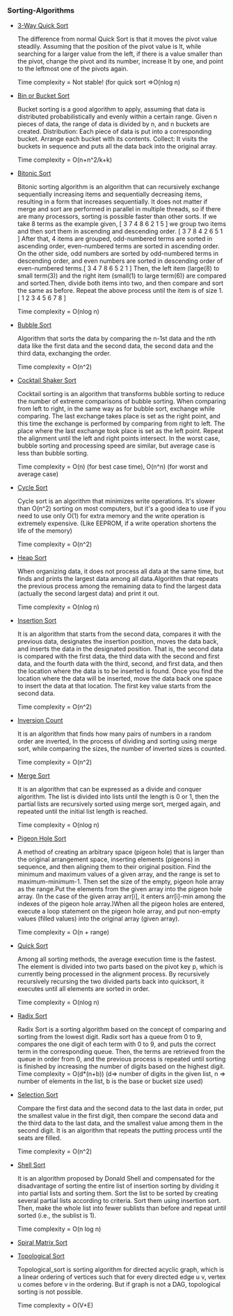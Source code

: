 ### Sorting-Algorithms
- [3-Way Quick Sort](3-Way%20Quick%20Sort/3_Way_Quick_Sort.cpp)

    The difference from normal Quick Sort is that it moves the pivot value steadily. Assuming that the position of the pivot value is lt, while searching for a larger value from the left, if there is a value smaller than the pivot, change the pivot and its number, increase lt by one, and point to the leftmost one of the pivots again. 
    
    Time complexity = Not stable! (for quick sort =>O(nlog n)

- [Bin or Bucket Sort](bin%20or%bucket/bin.cpp)

    Bucket sorting is a good algorithm to apply, assuming that data is distributed probabilistically and evenly within a certain range. Given n pieces of data, the range of data is divided by n, and n buckets are created. Distribution: Each piece of data is put into a corresponding bucket. Arrange each bucket with its contents. Collect: It visits the buckets in sequence and puts all the data back into the original array. 
    
    Time complexity = O(n+n^2/k+k)

- [Bitonic Sort](Bitonic%20Sort/Bitonic_Sort.cpp)

    Bitonic sorting algorithm is an algorithm that can recursively exchange sequentially increasing items and sequentially decreasing items, resulting in a form that increases sequentially. It does not matter if merge and sort are performed in parallel in multiple threads, so if there are many processors, sorting is possible faster than other sorts. If we take 8 terms as the example given, [ 3 7 4 8 6 2 1 5 ] we group two items and then sort them in ascending and descending order. [ 3 7 8 4 2 6 5 1 ] After that, 4 items are grouped, odd-numbered terms are sorted in ascending order, even-numbered terms are sorted in ascending order. On the other side, odd numbers are sorted by odd-numbered terms in descending order, and even numbers are sorted in descending order of even-numbered terms.[ 3 4 7 8 6 5 2 1 ] Then, the left item (large(8) to small term(3)) and the right item (small(1) to large term(6)) are compared and sorted.Then, divide both items into two, and then compare and sort the same as before. Repeat the above process until the item is of size 1. [ 1 2 3 4 5 6 7 8 ] 
    
    Time complexity = O(nlog n)

- [Bubble Sort](BubbleSort/Bubble_Sort.cpp)

    Algorithm that sorts the data by comparing the n-1st data and the nth data like the first data and the second data, the second data and the third data, exchanging the order. 
    
    Time complexity = O(n^2)

- [Cocktail Shaker Sort](Cocktail%20Shaker%20Sort/Cocktail_Shaker_Sort.cpp)

    Cocktail sorting is an algorithm that transforms bubble sorting to reduce the number of extreme comparisons of bubble sorting. When comparing from left to right, in the same way as for bubble sort, exchange while comparing. The last exchange takes place is set as the right point, and this time the exchange is performed by comparing from right to left. The place where the last exchange took place is set as the left point. Repeat the alignment until the left and right points intersect. In the worst case, bubble sorting and processing speed are similar, but average case is less than bubble sorting. 
    
    Time complexity = O(n) (for best case time), O(n^n) (for worst and average case)

- [Cycle Sort](CycleSort/Cycle_Sort.cpp)

    Cycle sort is an algorithm that minimizes write operations. It's slower than O(n^2) sorting on most computers, but it's a good idea to use if you need to use only O(1) for extra memory and the write operation is extremely expensive. (Like EEPROM, if a write operation shortens the life of the memory) 
    
    Time complexity = O(n^2)

- [Heap Sort](Heapsort/Heapsort.cpp)

    When organizing data, it does not process all data at the same time, but finds and prints the largest data among all data.Algorithm that repeats the previous process among the remaining data to find the largest data (actually the second largest data) and print it out. 
    
    Time complexity = O(nlog n)

- [Insertion Sort](InsertionSort/InsertionSort.cpp)

    It is an algorithm that starts from the second data, compares it with the previous data, designates the insertion position, moves the data back, and inserts the data in the designated position. That is, the second data is compared with the first data, the third data with the second and first data, and the fourth data with the third, second, and first data, and then the location where the data is to be inserted is found. Once you find the location where the data will be inserted, move the data back one space to insert the data at that location. The first key value starts from the second data. 
    
    Time complexity = O(n^2)    

- [Inversion Count](InversionCount/InversionsCount.cpp)

    It is an algorithm that finds how many pairs of numbers in a random order are inverted, In the process of dividing and sorting using merge sort, while comparing the sizes, the number of inverted sizes is counted. 
    
    Time complexity = O(n^2) 

- [Merge Sort](MergeSort/Merge_Sort.cpp)

    It is an algorithm that can be expressed as a divide and conquer algorithm. The list is divided into lists until the length is 0 or 1, then the partial lists are recursively sorted using merge sort, merged again, and repeated until the initial list length is reached. 
    
    Time complexity = O(nlog n)

- [Pigeon Hole Sort](Pigeonhole%20Sort/Pigeonhole_Sort.cpp)

    A method of creating an arbitrary space (pigeon hole) that is larger than the original arrangement space, inserting elements (pigeons) in sequence, and then aligning them to their original position. Find the minimum and maximum values ​​of a given array, and the range is set to maximum-minimum-1. Then set the size of the empty, pigeon hole array as the range.Put the elements from the given array into the pigeon hole array. (In the case of the given array arr[i], it enters arr[i]-min among the indexes of the pigeon hole array.)When all the pigeon holes are entered, execute a loop statement on the pigeon hole array, and put non-empty values ​​(filled values) into the original array (given array). 
    
    Time complexity = O(n + range)

- [Quick Sort](QuickSort/Quick_Sort.cpp)
    
    Among all sorting methods, the average execution time is the fastest. The element is divided into two parts based on the pivot key p, which is currently being processed in the alignment process. By recursively recursively recursing the two divided parts back into quicksort, it executes until all elements are sorted in order. 
    
    Time complexity = O(nlog n)

- [Radix Sort](RadixSort/radixSort.cpp)
    
    Radix Sort is a sorting algorithm based on the concept of comparing and sorting from the lowest digit. Radix sort has a queue from 0 to 9, compares the one digit of each term with 0 to 9, and puts the correct term in the corresponding queue. Then, the terms are retrieved from the queue in order from 0, and the previous process is repeated until sorting is finished by increasing the number of digits based on the highest digit. 
    Time complexity = O(d*(n+b)) (d=> number of digits in the given list, n => number of elements in the list, b is the base or bucket size used)

- [Selection Sort](SelectionSort/selection_sort.cpp)

    Compare the first data and the second data to the last data in order, put the smallest value in the first digit, then compare the second data and the third data to the last data, and the smallest value among them in the second digit. It is an algorithm that repeats the putting process until the seats are filled. 
    
    Time complexity = O(n^2)

- [Shell Sort](shell/shell.cpp)

    It is an algorithm proposed by Donald Shell and compensated for the disadvantage of sorting the entire list of insertion sorting by dividing it into partial lists and sorting them. Sort the list to be sorted by creating several partial lists according to criteria. Sort them using insertion sort. Then, make the whole list into fewer sublists than before and repeat until sorted (i.e., the sublist is 1). 
    
    Time complexity = O(n log n)

- [Spiral Matrix Sort](SpiralMatrixSort.cpp) 

- [Topological Sort](Topological%20Sorting.cpp)

    Topological_sort is sorting algorithm for directed acyclic graph, which is a linear ordering of vertices such that for every directed edge u v, vertex u comes before v in the ordering. But if graph is not a DAG, topological sorting is not possible.
    
    Time complexity = O(V+E) 
